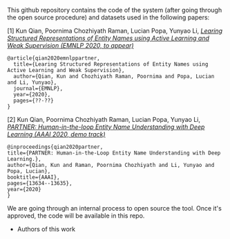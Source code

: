 This github repository contains the code of the system (after going through the open source procedure) and datasets used in the following papers:


[1] Kun Qian, Poornima Chozhiyath Raman, Lucian Popa, Yunyao Li, [*Learing Structured Representations of Entity Names using Active Learning and Weak Supervision (EMNLP 2020, to appear)*]()

```
@article{qian2020emnlppartner,
  title={Learing Structured Representations of Entity Names using Active Learning and Weak Supervision},
  author={Qian, Kun and Chozhiyath Raman, Poornima and Popa, Lucian and Li, Yunyao},
  journal={EMNLP},
  year={2020},
  pages={??-??}
}
```

[2] Kun Qian, Poornima Chozhiyath Raman, Lucian Popa, Yunyao Li, [*PARTNER: Human-in-the-loop Entity Name Understanding with Deep Learning (AAAI 2020, demo track)*](https://aaai.org/ojs/index.php/AAAI/article/view/7104)

```
@inproceedings{qian2020partner,
title={PARTNER: Human-in-the-Loop Entity Name Understanding with Deep Learning.},
author={Qian, Kun and Raman, Poornima Chozhiyath and Li, Yunyao and Popa, Lucian},
booktitle={AAAI},
pages={13634--13635},
year={2020}
}
```

We are going through an internal process to open source the tool. Once it's approved, the code will be available in this repo. 

- Authors of this work
